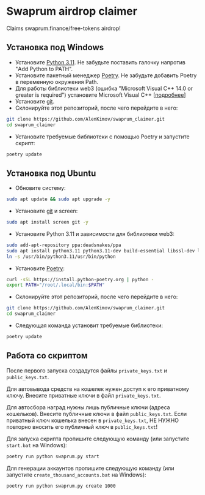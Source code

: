 # Swaprum airdrop claimer
Claims swaprum.finance/free-tokens airdrop!

## Установка под Windows
- Установите [Python 3.11](https://www.python.org/downloads/windows/). Не забудьте поставить галочку напротив "Add Python to PATH".
- Установите пакетный менеджер [Poetry](https://python-poetry.org/docs/). Не забудьте добавить Poetry в переменную окружения Path.
- Для работы библиотеки web3 (ошибка "Microsoft Visual C++ 14.0 or greater is required") установите Microsoft Visual C++ [[подробнее](https://stackoverflow.com/questions/29846087/error-microsoft-visual-c-14-0-is-required-unable-to-find-vcvarsall-bat/55575792#55575792)]
- Установите [git](https://git-scm.com/download/win).
- Склонируйте этот репозиторий, после чего перейдите в него:
```bash
git clone https://github.com/AlenKimov/swaprum_claimer.git
cd swaprum_claimer
```
- Установите требуемые библиотеки с помощью Poetry и запустите скрипт:
```bash
poetry update
```

## Установка под Ubuntu
- Обновите систему:
```bash
sudo apt update && sudo apt upgrade -y
```
- Установите [git](https://git-scm.com/download/linux) и screen:
```bash
sudo apt install screen git -y
```
- Установите Python 3.11 и зависимости для библиотеки web3:
```bash
sudo add-apt-repository ppa:deadsnakes/ppa
sudo apt install python3.11 python3.11-dev build-essential libssl-dev libffi-dev -y
ln -s /usr/bin/python3.11/usr/bin/python
```
- Установите [Poetry](https://python-poetry.org/docs/):
```bash
curl -sSL https://install.python-poetry.org | python -
export PATH="/root/.local/bin:$PATH"
```
- Склонируйте этот репозиторий, после чего перейдите в него:
```bash
git clone https://github.com/AlenKimov/swaprum_claimer.git
cd swaprum_claimer
```
- Следующая команда установит требуемые библиотеки:
```bash
poetry update
```

## Работа со скриптом
После первого запуска создадутся файлы `private_keys.txt` и `public_keys.txt`.

Для автовывода средств на кошелек нужен доступ к его приватному ключу.
Внесите приватные ключи в файл `private_keys.txt`.

Для автосбора наград нужны лишь публичные ключи (адреса кошельков).
Внесите публичные ключи в файл `public_keys.txt`.
Если приватный ключ кошелька внесен в `private_keys.txt`,
НЕ НУЖНО повторно вносить его публичный ключ в `public_keys.txt`!

Для запуска скрипта пропишите следующую команду (или запустите `start.bat` на Windows):
```bash
poetry run python swaprum.py start
```

Для генерации аккаунтов пропишите следующую команду (или запустите `create_thousand_accounts.bat` на Windows):
```bash
poetry run python swaprum.py create 1000
```
